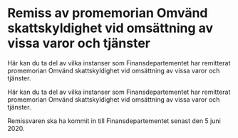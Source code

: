 # Remiss av promemorian Omvänd skattskyldighet vid omsättning av vissa varor och tjänster

Här kan du ta del av vilka instanser som Finansdepartementet har remitterat promemorian Omvänd skattskyldighet vid omsättning av vissa varor och tjänster.

Här kan du ta del av vilka instanser som Finansdepartementet har remitterat promemorian Omvänd skattskyldighet vid omsättning av vissa varor och tjänster.

Remissvaren ska ha kommit in till Finansdepartementet senast den 5 juni 2020.
